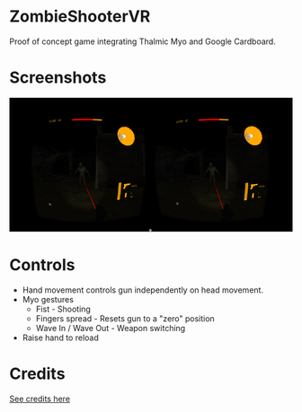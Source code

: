 # ZombieShooterVR #

Proof of concept game integrating Thalmic Myo and Google Cardboard.

# Screenshots #
![Screenshot](screenshots\InGameScreenshot_small.png)

# Controls #
* Hand movement controls gun independently on head movement.
* Myo gestures
    * Fist - Shooting
    * Fingers spread - Resets gun to a "zero" position
    * Wave In / Wave Out - Weapon switching
* Raise hand to reload

# Credits #
[See credits here](Credits.md)
